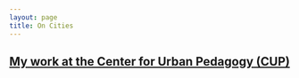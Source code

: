 ```yaml
---
layout: page
title: On Cities
---
```




## [My work at the Center for Urban Pedagogy (CUP)](CUP.md)



